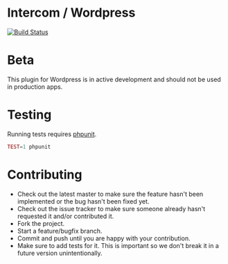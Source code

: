 # Intercom / Wordpress

[![Build Status](https://travis-ci.org/intercom/intercom-wordpress.svg?branch=master)](https://travis-ci.org/intercom/intercom-wordpress)

# Beta

This plugin for Wordpress is in active development and should not be used in production apps.

# Testing

Running tests requires [phpunit](https://phpunit.de/).

```php
TEST=1 phpunit
```

# Contributing

* Check out the latest master to make sure the feature hasn't been implemented or the bug hasn't been fixed yet.
* Check out the issue tracker to make sure someone already hasn't requested it and/or contributed it.
* Fork the project.
* Start a feature/bugfix branch.
* Commit and push until you are happy with your contribution.
* Make sure to add tests for it. This is important so we don't break it in a future version unintentionally.

